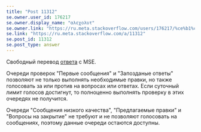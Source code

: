 ```yaml
---
title: "Post 11312"
se.owner.user_id: 176217
se.owner.display_name: "αλεχολυτ"
se.owner.link: "https://ru.meta.stackoverflow.com/users/176217/%ce%b1%ce%bb%ce%b5%cf%87%ce%bf%ce%bb%cf%85%cf%84"
se.link: "https://ru.meta.stackoverflow.com/a/11312"
se.post_id: 11312
se.post_type: answer
---
```

<p>Свободный перевод <a href="https://meta.stackexchange.com/a/149669/339911">ответа</a> с MSE.</p>
<p>Очереди проверок &quot;Первые сообщения&quot; и &quot;Запозданые ответы&quot; позволяют не только выполнять необходимые правки, но также голосовать за или против на вопросах или ответах. Если суточный лимит голосов достигнут, то полноценно выполнять проверку в этих очередях не получится.</p>
<p>Очереди &quot;Сообщения низкого качества&quot;, &quot;Предлагаемые правки&quot; и &quot;Вопросы на закрытие&quot; не требуют и не позволяют голосовать на сообщениях, поэтому данные очереди остаются доступны.</p>
